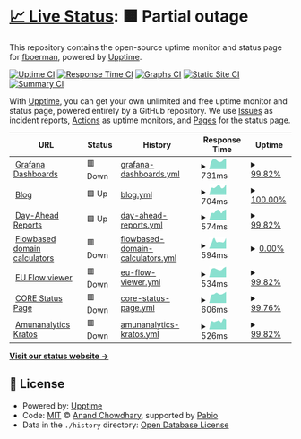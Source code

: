# [📈 Live Status](https://status.boerman.dev): <!--live status--> **🟧 Partial outage**

This repository contains the open-source uptime monitor and status page for [fboerman](https://boerman.dev/), powered by [Upptime](https://github.com/upptime/upptime).

[![Uptime CI](https://github.com/fboerman/monitoring/workflows/Uptime%20CI/badge.svg)](https://github.com/fboerman/monitoring/actions?query=workflow%3A%22Uptime+CI%22)
[![Response Time CI](https://github.com/fboerman/monitoring/workflows/Response%20Time%20CI/badge.svg)](https://github.com/fboerman/monitoring/actions?query=workflow%3A%22Response+Time+CI%22)
[![Graphs CI](https://github.com/fboerman/monitoring/workflows/Graphs%20CI/badge.svg)](https://github.com/fboerman/monitoring/actions?query=workflow%3A%22Graphs+CI%22)
[![Static Site CI](https://github.com/fboerman/monitoring/workflows/Static%20Site%20CI/badge.svg)](https://github.com/fboerman/monitoring/actions?query=workflow%3A%22Static+Site+CI%22)
[![Summary CI](https://github.com/fboerman/monitoring/workflows/Summary%20CI/badge.svg)](https://github.com/fboerman/monitoring/actions?query=workflow%3A%22Summary+CI%22)

With [Upptime](https://upptime.js.org), you can get your own unlimited and free uptime monitor and status page, powered entirely by a GitHub repository. We use [Issues](https://github.com/fboerman/monitoring/issues) as incident reports, [Actions](https://github.com/fboerman/monitoring/actions) as uptime monitors, and [Pages](https://status.boerman.dev) for the status page.

<!--start: status pages-->
<!-- This summary is generated by Upptime (https://github.com/upptime/upptime) -->
<!-- Do not edit this manually, your changes will be overwritten -->
<!-- prettier-ignore -->
| URL | Status | History | Response Time | Uptime |
| --- | ------ | ------- | ------------- | ------ |
| <img alt="" src="https://icons.duckduckgo.com/ip3/data.boerman.dev.ico" height="13"> [Grafana Dashboards](https://data.boerman.dev) | 🟥 Down | [grafana-dashboards.yml](https://github.com/fboerman/monitoring/commits/HEAD/history/grafana-dashboards.yml) | <details><summary><img alt="Response time graph" src="./graphs/grafana-dashboards/response-time-week.png" height="20"> 731ms</summary><br><a href="https://status.boerman.dev/history/grafana-dashboards"><img alt="Response time 813" src="https://img.shields.io/endpoint?url=https%3A%2F%2Fraw.githubusercontent.com%2Ffboerman%2Fmonitoring%2FHEAD%2Fapi%2Fgrafana-dashboards%2Fresponse-time.json"></a><br><a href="https://status.boerman.dev/history/grafana-dashboards"><img alt="24-hour response time 709" src="https://img.shields.io/endpoint?url=https%3A%2F%2Fraw.githubusercontent.com%2Ffboerman%2Fmonitoring%2FHEAD%2Fapi%2Fgrafana-dashboards%2Fresponse-time-day.json"></a><br><a href="https://status.boerman.dev/history/grafana-dashboards"><img alt="7-day response time 731" src="https://img.shields.io/endpoint?url=https%3A%2F%2Fraw.githubusercontent.com%2Ffboerman%2Fmonitoring%2FHEAD%2Fapi%2Fgrafana-dashboards%2Fresponse-time-week.json"></a><br><a href="https://status.boerman.dev/history/grafana-dashboards"><img alt="30-day response time 786" src="https://img.shields.io/endpoint?url=https%3A%2F%2Fraw.githubusercontent.com%2Ffboerman%2Fmonitoring%2FHEAD%2Fapi%2Fgrafana-dashboards%2Fresponse-time-month.json"></a><br><a href="https://status.boerman.dev/history/grafana-dashboards"><img alt="1-year response time 813" src="https://img.shields.io/endpoint?url=https%3A%2F%2Fraw.githubusercontent.com%2Ffboerman%2Fmonitoring%2FHEAD%2Fapi%2Fgrafana-dashboards%2Fresponse-time-year.json"></a></details> | <details><summary><a href="https://status.boerman.dev/history/grafana-dashboards">99.82%</a></summary><a href="https://status.boerman.dev/history/grafana-dashboards"><img alt="All-time uptime 99.96%" src="https://img.shields.io/endpoint?url=https%3A%2F%2Fraw.githubusercontent.com%2Ffboerman%2Fmonitoring%2FHEAD%2Fapi%2Fgrafana-dashboards%2Fuptime.json"></a><br><a href="https://status.boerman.dev/history/grafana-dashboards"><img alt="24-hour uptime 98.72%" src="https://img.shields.io/endpoint?url=https%3A%2F%2Fraw.githubusercontent.com%2Ffboerman%2Fmonitoring%2FHEAD%2Fapi%2Fgrafana-dashboards%2Fuptime-day.json"></a><br><a href="https://status.boerman.dev/history/grafana-dashboards"><img alt="7-day uptime 99.82%" src="https://img.shields.io/endpoint?url=https%3A%2F%2Fraw.githubusercontent.com%2Ffboerman%2Fmonitoring%2FHEAD%2Fapi%2Fgrafana-dashboards%2Fuptime-week.json"></a><br><a href="https://status.boerman.dev/history/grafana-dashboards"><img alt="30-day uptime 99.84%" src="https://img.shields.io/endpoint?url=https%3A%2F%2Fraw.githubusercontent.com%2Ffboerman%2Fmonitoring%2FHEAD%2Fapi%2Fgrafana-dashboards%2Fuptime-month.json"></a><br><a href="https://status.boerman.dev/history/grafana-dashboards"><img alt="1-year uptime 99.96%" src="https://img.shields.io/endpoint?url=https%3A%2F%2Fraw.githubusercontent.com%2Ffboerman%2Fmonitoring%2FHEAD%2Fapi%2Fgrafana-dashboards%2Fuptime-year.json"></a></details>
| <img alt="" src="https://icons.duckduckgo.com/ip3/boerman.dev.ico" height="13"> [Blog](https://boerman.dev) | 🟩 Up | [blog.yml](https://github.com/fboerman/monitoring/commits/HEAD/history/blog.yml) | <details><summary><img alt="Response time graph" src="./graphs/blog/response-time-week.png" height="20"> 704ms</summary><br><a href="https://status.boerman.dev/history/blog"><img alt="Response time 681" src="https://img.shields.io/endpoint?url=https%3A%2F%2Fraw.githubusercontent.com%2Ffboerman%2Fmonitoring%2FHEAD%2Fapi%2Fblog%2Fresponse-time.json"></a><br><a href="https://status.boerman.dev/history/blog"><img alt="24-hour response time 928" src="https://img.shields.io/endpoint?url=https%3A%2F%2Fraw.githubusercontent.com%2Ffboerman%2Fmonitoring%2FHEAD%2Fapi%2Fblog%2Fresponse-time-day.json"></a><br><a href="https://status.boerman.dev/history/blog"><img alt="7-day response time 704" src="https://img.shields.io/endpoint?url=https%3A%2F%2Fraw.githubusercontent.com%2Ffboerman%2Fmonitoring%2FHEAD%2Fapi%2Fblog%2Fresponse-time-week.json"></a><br><a href="https://status.boerman.dev/history/blog"><img alt="30-day response time 721" src="https://img.shields.io/endpoint?url=https%3A%2F%2Fraw.githubusercontent.com%2Ffboerman%2Fmonitoring%2FHEAD%2Fapi%2Fblog%2Fresponse-time-month.json"></a><br><a href="https://status.boerman.dev/history/blog"><img alt="1-year response time 681" src="https://img.shields.io/endpoint?url=https%3A%2F%2Fraw.githubusercontent.com%2Ffboerman%2Fmonitoring%2FHEAD%2Fapi%2Fblog%2Fresponse-time-year.json"></a></details> | <details><summary><a href="https://status.boerman.dev/history/blog">100.00%</a></summary><a href="https://status.boerman.dev/history/blog"><img alt="All-time uptime 99.98%" src="https://img.shields.io/endpoint?url=https%3A%2F%2Fraw.githubusercontent.com%2Ffboerman%2Fmonitoring%2FHEAD%2Fapi%2Fblog%2Fuptime.json"></a><br><a href="https://status.boerman.dev/history/blog"><img alt="24-hour uptime 100.00%" src="https://img.shields.io/endpoint?url=https%3A%2F%2Fraw.githubusercontent.com%2Ffboerman%2Fmonitoring%2FHEAD%2Fapi%2Fblog%2Fuptime-day.json"></a><br><a href="https://status.boerman.dev/history/blog"><img alt="7-day uptime 100.00%" src="https://img.shields.io/endpoint?url=https%3A%2F%2Fraw.githubusercontent.com%2Ffboerman%2Fmonitoring%2FHEAD%2Fapi%2Fblog%2Fuptime-week.json"></a><br><a href="https://status.boerman.dev/history/blog"><img alt="30-day uptime 99.98%" src="https://img.shields.io/endpoint?url=https%3A%2F%2Fraw.githubusercontent.com%2Ffboerman%2Fmonitoring%2FHEAD%2Fapi%2Fblog%2Fuptime-month.json"></a><br><a href="https://status.boerman.dev/history/blog"><img alt="1-year uptime 99.98%" src="https://img.shields.io/endpoint?url=https%3A%2F%2Fraw.githubusercontent.com%2Ffboerman%2Fmonitoring%2FHEAD%2Fapi%2Fblog%2Fuptime-year.json"></a></details>
| <img alt="" src="https://icons.duckduckgo.com/ip3/reports.coreflowbased.eu.ico" height="13"> [Day-Ahead Reports](https://reports.coreflowbased.eu/members/) | 🟩 Up | [day-ahead-reports.yml](https://github.com/fboerman/monitoring/commits/HEAD/history/day-ahead-reports.yml) | <details><summary><img alt="Response time graph" src="./graphs/day-ahead-reports/response-time-week.png" height="20"> 574ms</summary><br><a href="https://status.boerman.dev/history/day-ahead-reports"><img alt="Response time 568" src="https://img.shields.io/endpoint?url=https%3A%2F%2Fraw.githubusercontent.com%2Ffboerman%2Fmonitoring%2FHEAD%2Fapi%2Fday-ahead-reports%2Fresponse-time.json"></a><br><a href="https://status.boerman.dev/history/day-ahead-reports"><img alt="24-hour response time 697" src="https://img.shields.io/endpoint?url=https%3A%2F%2Fraw.githubusercontent.com%2Ffboerman%2Fmonitoring%2FHEAD%2Fapi%2Fday-ahead-reports%2Fresponse-time-day.json"></a><br><a href="https://status.boerman.dev/history/day-ahead-reports"><img alt="7-day response time 574" src="https://img.shields.io/endpoint?url=https%3A%2F%2Fraw.githubusercontent.com%2Ffboerman%2Fmonitoring%2FHEAD%2Fapi%2Fday-ahead-reports%2Fresponse-time-week.json"></a><br><a href="https://status.boerman.dev/history/day-ahead-reports"><img alt="30-day response time 560" src="https://img.shields.io/endpoint?url=https%3A%2F%2Fraw.githubusercontent.com%2Ffboerman%2Fmonitoring%2FHEAD%2Fapi%2Fday-ahead-reports%2Fresponse-time-month.json"></a><br><a href="https://status.boerman.dev/history/day-ahead-reports"><img alt="1-year response time 568" src="https://img.shields.io/endpoint?url=https%3A%2F%2Fraw.githubusercontent.com%2Ffboerman%2Fmonitoring%2FHEAD%2Fapi%2Fday-ahead-reports%2Fresponse-time-year.json"></a></details> | <details><summary><a href="https://status.boerman.dev/history/day-ahead-reports">99.82%</a></summary><a href="https://status.boerman.dev/history/day-ahead-reports"><img alt="All-time uptime 99.96%" src="https://img.shields.io/endpoint?url=https%3A%2F%2Fraw.githubusercontent.com%2Ffboerman%2Fmonitoring%2FHEAD%2Fapi%2Fday-ahead-reports%2Fuptime.json"></a><br><a href="https://status.boerman.dev/history/day-ahead-reports"><img alt="24-hour uptime 98.73%" src="https://img.shields.io/endpoint?url=https%3A%2F%2Fraw.githubusercontent.com%2Ffboerman%2Fmonitoring%2FHEAD%2Fapi%2Fday-ahead-reports%2Fuptime-day.json"></a><br><a href="https://status.boerman.dev/history/day-ahead-reports"><img alt="7-day uptime 99.82%" src="https://img.shields.io/endpoint?url=https%3A%2F%2Fraw.githubusercontent.com%2Ffboerman%2Fmonitoring%2FHEAD%2Fapi%2Fday-ahead-reports%2Fuptime-week.json"></a><br><a href="https://status.boerman.dev/history/day-ahead-reports"><img alt="30-day uptime 99.84%" src="https://img.shields.io/endpoint?url=https%3A%2F%2Fraw.githubusercontent.com%2Ffboerman%2Fmonitoring%2FHEAD%2Fapi%2Fday-ahead-reports%2Fuptime-month.json"></a><br><a href="https://status.boerman.dev/history/day-ahead-reports"><img alt="1-year uptime 99.96%" src="https://img.shields.io/endpoint?url=https%3A%2F%2Fraw.githubusercontent.com%2Ffboerman%2Fmonitoring%2FHEAD%2Fapi%2Fday-ahead-reports%2Fuptime-year.json"></a></details>
| <img alt="" src="https://icons.duckduckgo.com/ip3/coreflowbased.eu.ico" height="13"> [Flowbased domain calculators](https://coreflowbased.eu/calculators/) | 🟥 Down | [flowbased-domain-calculators.yml](https://github.com/fboerman/monitoring/commits/HEAD/history/flowbased-domain-calculators.yml) | <details><summary><img alt="Response time graph" src="./graphs/flowbased-domain-calculators/response-time-week.png" height="20"> 594ms</summary><br><a href="https://status.boerman.dev/history/flowbased-domain-calculators"><img alt="Response time 683" src="https://img.shields.io/endpoint?url=https%3A%2F%2Fraw.githubusercontent.com%2Ffboerman%2Fmonitoring%2FHEAD%2Fapi%2Fflowbased-domain-calculators%2Fresponse-time.json"></a><br><a href="https://status.boerman.dev/history/flowbased-domain-calculators"><img alt="24-hour response time 828" src="https://img.shields.io/endpoint?url=https%3A%2F%2Fraw.githubusercontent.com%2Ffboerman%2Fmonitoring%2FHEAD%2Fapi%2Fflowbased-domain-calculators%2Fresponse-time-day.json"></a><br><a href="https://status.boerman.dev/history/flowbased-domain-calculators"><img alt="7-day response time 594" src="https://img.shields.io/endpoint?url=https%3A%2F%2Fraw.githubusercontent.com%2Ffboerman%2Fmonitoring%2FHEAD%2Fapi%2Fflowbased-domain-calculators%2Fresponse-time-week.json"></a><br><a href="https://status.boerman.dev/history/flowbased-domain-calculators"><img alt="30-day response time 559" src="https://img.shields.io/endpoint?url=https%3A%2F%2Fraw.githubusercontent.com%2Ffboerman%2Fmonitoring%2FHEAD%2Fapi%2Fflowbased-domain-calculators%2Fresponse-time-month.json"></a><br><a href="https://status.boerman.dev/history/flowbased-domain-calculators"><img alt="1-year response time 683" src="https://img.shields.io/endpoint?url=https%3A%2F%2Fraw.githubusercontent.com%2Ffboerman%2Fmonitoring%2FHEAD%2Fapi%2Fflowbased-domain-calculators%2Fresponse-time-year.json"></a></details> | <details><summary><a href="https://status.boerman.dev/history/flowbased-domain-calculators">0.00%</a></summary><a href="https://status.boerman.dev/history/flowbased-domain-calculators"><img alt="All-time uptime 76.32%" src="https://img.shields.io/endpoint?url=https%3A%2F%2Fraw.githubusercontent.com%2Ffboerman%2Fmonitoring%2FHEAD%2Fapi%2Fflowbased-domain-calculators%2Fuptime.json"></a><br><a href="https://status.boerman.dev/history/flowbased-domain-calculators"><img alt="24-hour uptime 0.00%" src="https://img.shields.io/endpoint?url=https%3A%2F%2Fraw.githubusercontent.com%2Ffboerman%2Fmonitoring%2FHEAD%2Fapi%2Fflowbased-domain-calculators%2Fuptime-day.json"></a><br><a href="https://status.boerman.dev/history/flowbased-domain-calculators"><img alt="7-day uptime 0.00%" src="https://img.shields.io/endpoint?url=https%3A%2F%2Fraw.githubusercontent.com%2Ffboerman%2Fmonitoring%2FHEAD%2Fapi%2Fflowbased-domain-calculators%2Fuptime-week.json"></a><br><a href="https://status.boerman.dev/history/flowbased-domain-calculators"><img alt="30-day uptime 18.12%" src="https://img.shields.io/endpoint?url=https%3A%2F%2Fraw.githubusercontent.com%2Ffboerman%2Fmonitoring%2FHEAD%2Fapi%2Fflowbased-domain-calculators%2Fuptime-month.json"></a><br><a href="https://status.boerman.dev/history/flowbased-domain-calculators"><img alt="1-year uptime 76.32%" src="https://img.shields.io/endpoint?url=https%3A%2F%2Fraw.githubusercontent.com%2Ffboerman%2Fmonitoring%2FHEAD%2Fapi%2Fflowbased-domain-calculators%2Fuptime-year.json"></a></details>
| <img alt="" src="https://icons.duckduckgo.com/ip3/flows.boerman.dev.ico" height="13"> [EU Flow viewer](https://flows.boerman.dev/) | 🟥 Down | [eu-flow-viewer.yml](https://github.com/fboerman/monitoring/commits/HEAD/history/eu-flow-viewer.yml) | <details><summary><img alt="Response time graph" src="./graphs/eu-flow-viewer/response-time-week.png" height="20"> 534ms</summary><br><a href="https://status.boerman.dev/history/eu-flow-viewer"><img alt="Response time 560" src="https://img.shields.io/endpoint?url=https%3A%2F%2Fraw.githubusercontent.com%2Ffboerman%2Fmonitoring%2FHEAD%2Fapi%2Feu-flow-viewer%2Fresponse-time.json"></a><br><a href="https://status.boerman.dev/history/eu-flow-viewer"><img alt="24-hour response time 588" src="https://img.shields.io/endpoint?url=https%3A%2F%2Fraw.githubusercontent.com%2Ffboerman%2Fmonitoring%2FHEAD%2Fapi%2Feu-flow-viewer%2Fresponse-time-day.json"></a><br><a href="https://status.boerman.dev/history/eu-flow-viewer"><img alt="7-day response time 534" src="https://img.shields.io/endpoint?url=https%3A%2F%2Fraw.githubusercontent.com%2Ffboerman%2Fmonitoring%2FHEAD%2Fapi%2Feu-flow-viewer%2Fresponse-time-week.json"></a><br><a href="https://status.boerman.dev/history/eu-flow-viewer"><img alt="30-day response time 569" src="https://img.shields.io/endpoint?url=https%3A%2F%2Fraw.githubusercontent.com%2Ffboerman%2Fmonitoring%2FHEAD%2Fapi%2Feu-flow-viewer%2Fresponse-time-month.json"></a><br><a href="https://status.boerman.dev/history/eu-flow-viewer"><img alt="1-year response time 560" src="https://img.shields.io/endpoint?url=https%3A%2F%2Fraw.githubusercontent.com%2Ffboerman%2Fmonitoring%2FHEAD%2Fapi%2Feu-flow-viewer%2Fresponse-time-year.json"></a></details> | <details><summary><a href="https://status.boerman.dev/history/eu-flow-viewer">99.82%</a></summary><a href="https://status.boerman.dev/history/eu-flow-viewer"><img alt="All-time uptime 99.95%" src="https://img.shields.io/endpoint?url=https%3A%2F%2Fraw.githubusercontent.com%2Ffboerman%2Fmonitoring%2FHEAD%2Fapi%2Feu-flow-viewer%2Fuptime.json"></a><br><a href="https://status.boerman.dev/history/eu-flow-viewer"><img alt="24-hour uptime 98.72%" src="https://img.shields.io/endpoint?url=https%3A%2F%2Fraw.githubusercontent.com%2Ffboerman%2Fmonitoring%2FHEAD%2Fapi%2Feu-flow-viewer%2Fuptime-day.json"></a><br><a href="https://status.boerman.dev/history/eu-flow-viewer"><img alt="7-day uptime 99.82%" src="https://img.shields.io/endpoint?url=https%3A%2F%2Fraw.githubusercontent.com%2Ffboerman%2Fmonitoring%2FHEAD%2Fapi%2Feu-flow-viewer%2Fuptime-week.json"></a><br><a href="https://status.boerman.dev/history/eu-flow-viewer"><img alt="30-day uptime 99.74%" src="https://img.shields.io/endpoint?url=https%3A%2F%2Fraw.githubusercontent.com%2Ffboerman%2Fmonitoring%2FHEAD%2Fapi%2Feu-flow-viewer%2Fuptime-month.json"></a><br><a href="https://status.boerman.dev/history/eu-flow-viewer"><img alt="1-year uptime 99.95%" src="https://img.shields.io/endpoint?url=https%3A%2F%2Fraw.githubusercontent.com%2Ffboerman%2Fmonitoring%2FHEAD%2Fapi%2Feu-flow-viewer%2Fuptime-year.json"></a></details>
| <img alt="" src="https://icons.duckduckgo.com/ip3/status.coreflowbased.eu.ico" height="13"> [CORE Status Page](https://status.coreflowbased.eu) | 🟥 Down | [core-status-page.yml](https://github.com/fboerman/monitoring/commits/HEAD/history/core-status-page.yml) | <details><summary><img alt="Response time graph" src="./graphs/core-status-page/response-time-week.png" height="20"> 606ms</summary><br><a href="https://status.boerman.dev/history/core-status-page"><img alt="Response time 628" src="https://img.shields.io/endpoint?url=https%3A%2F%2Fraw.githubusercontent.com%2Ffboerman%2Fmonitoring%2FHEAD%2Fapi%2Fcore-status-page%2Fresponse-time.json"></a><br><a href="https://status.boerman.dev/history/core-status-page"><img alt="24-hour response time 658" src="https://img.shields.io/endpoint?url=https%3A%2F%2Fraw.githubusercontent.com%2Ffboerman%2Fmonitoring%2FHEAD%2Fapi%2Fcore-status-page%2Fresponse-time-day.json"></a><br><a href="https://status.boerman.dev/history/core-status-page"><img alt="7-day response time 606" src="https://img.shields.io/endpoint?url=https%3A%2F%2Fraw.githubusercontent.com%2Ffboerman%2Fmonitoring%2FHEAD%2Fapi%2Fcore-status-page%2Fresponse-time-week.json"></a><br><a href="https://status.boerman.dev/history/core-status-page"><img alt="30-day response time 705" src="https://img.shields.io/endpoint?url=https%3A%2F%2Fraw.githubusercontent.com%2Ffboerman%2Fmonitoring%2FHEAD%2Fapi%2Fcore-status-page%2Fresponse-time-month.json"></a><br><a href="https://status.boerman.dev/history/core-status-page"><img alt="1-year response time 628" src="https://img.shields.io/endpoint?url=https%3A%2F%2Fraw.githubusercontent.com%2Ffboerman%2Fmonitoring%2FHEAD%2Fapi%2Fcore-status-page%2Fresponse-time-year.json"></a></details> | <details><summary><a href="https://status.boerman.dev/history/core-status-page">99.76%</a></summary><a href="https://status.boerman.dev/history/core-status-page"><img alt="All-time uptime 99.92%" src="https://img.shields.io/endpoint?url=https%3A%2F%2Fraw.githubusercontent.com%2Ffboerman%2Fmonitoring%2FHEAD%2Fapi%2Fcore-status-page%2Fuptime.json"></a><br><a href="https://status.boerman.dev/history/core-status-page"><img alt="24-hour uptime 98.31%" src="https://img.shields.io/endpoint?url=https%3A%2F%2Fraw.githubusercontent.com%2Ffboerman%2Fmonitoring%2FHEAD%2Fapi%2Fcore-status-page%2Fuptime-day.json"></a><br><a href="https://status.boerman.dev/history/core-status-page"><img alt="7-day uptime 99.76%" src="https://img.shields.io/endpoint?url=https%3A%2F%2Fraw.githubusercontent.com%2Ffboerman%2Fmonitoring%2FHEAD%2Fapi%2Fcore-status-page%2Fuptime-week.json"></a><br><a href="https://status.boerman.dev/history/core-status-page"><img alt="30-day uptime 99.82%" src="https://img.shields.io/endpoint?url=https%3A%2F%2Fraw.githubusercontent.com%2Ffboerman%2Fmonitoring%2FHEAD%2Fapi%2Fcore-status-page%2Fuptime-month.json"></a><br><a href="https://status.boerman.dev/history/core-status-page"><img alt="1-year uptime 99.92%" src="https://img.shields.io/endpoint?url=https%3A%2F%2Fraw.githubusercontent.com%2Ffboerman%2Fmonitoring%2FHEAD%2Fapi%2Fcore-status-page%2Fuptime-year.json"></a></details>
| <img alt="" src="https://icons.duckduckgo.com/ip3/kratos.coreflowbased.eu.ico" height="13"> [Amunanalytics Kratos](https://kratos.coreflowbased.eu/health/alive) | 🟥 Down | [amunanalytics-kratos.yml](https://github.com/fboerman/monitoring/commits/HEAD/history/amunanalytics-kratos.yml) | <details><summary><img alt="Response time graph" src="./graphs/amunanalytics-kratos/response-time-week.png" height="20"> 526ms</summary><br><a href="https://status.boerman.dev/history/amunanalytics-kratos"><img alt="Response time 532" src="https://img.shields.io/endpoint?url=https%3A%2F%2Fraw.githubusercontent.com%2Ffboerman%2Fmonitoring%2FHEAD%2Fapi%2Famunanalytics-kratos%2Fresponse-time.json"></a><br><a href="https://status.boerman.dev/history/amunanalytics-kratos"><img alt="24-hour response time 550" src="https://img.shields.io/endpoint?url=https%3A%2F%2Fraw.githubusercontent.com%2Ffboerman%2Fmonitoring%2FHEAD%2Fapi%2Famunanalytics-kratos%2Fresponse-time-day.json"></a><br><a href="https://status.boerman.dev/history/amunanalytics-kratos"><img alt="7-day response time 526" src="https://img.shields.io/endpoint?url=https%3A%2F%2Fraw.githubusercontent.com%2Ffboerman%2Fmonitoring%2FHEAD%2Fapi%2Famunanalytics-kratos%2Fresponse-time-week.json"></a><br><a href="https://status.boerman.dev/history/amunanalytics-kratos"><img alt="30-day response time 517" src="https://img.shields.io/endpoint?url=https%3A%2F%2Fraw.githubusercontent.com%2Ffboerman%2Fmonitoring%2FHEAD%2Fapi%2Famunanalytics-kratos%2Fresponse-time-month.json"></a><br><a href="https://status.boerman.dev/history/amunanalytics-kratos"><img alt="1-year response time 532" src="https://img.shields.io/endpoint?url=https%3A%2F%2Fraw.githubusercontent.com%2Ffboerman%2Fmonitoring%2FHEAD%2Fapi%2Famunanalytics-kratos%2Fresponse-time-year.json"></a></details> | <details><summary><a href="https://status.boerman.dev/history/amunanalytics-kratos">99.82%</a></summary><a href="https://status.boerman.dev/history/amunanalytics-kratos"><img alt="All-time uptime 99.97%" src="https://img.shields.io/endpoint?url=https%3A%2F%2Fraw.githubusercontent.com%2Ffboerman%2Fmonitoring%2FHEAD%2Fapi%2Famunanalytics-kratos%2Fuptime.json"></a><br><a href="https://status.boerman.dev/history/amunanalytics-kratos"><img alt="24-hour uptime 98.72%" src="https://img.shields.io/endpoint?url=https%3A%2F%2Fraw.githubusercontent.com%2Ffboerman%2Fmonitoring%2FHEAD%2Fapi%2Famunanalytics-kratos%2Fuptime-day.json"></a><br><a href="https://status.boerman.dev/history/amunanalytics-kratos"><img alt="7-day uptime 99.82%" src="https://img.shields.io/endpoint?url=https%3A%2F%2Fraw.githubusercontent.com%2Ffboerman%2Fmonitoring%2FHEAD%2Fapi%2Famunanalytics-kratos%2Fuptime-week.json"></a><br><a href="https://status.boerman.dev/history/amunanalytics-kratos"><img alt="30-day uptime 99.82%" src="https://img.shields.io/endpoint?url=https%3A%2F%2Fraw.githubusercontent.com%2Ffboerman%2Fmonitoring%2FHEAD%2Fapi%2Famunanalytics-kratos%2Fuptime-month.json"></a><br><a href="https://status.boerman.dev/history/amunanalytics-kratos"><img alt="1-year uptime 99.97%" src="https://img.shields.io/endpoint?url=https%3A%2F%2Fraw.githubusercontent.com%2Ffboerman%2Fmonitoring%2FHEAD%2Fapi%2Famunanalytics-kratos%2Fuptime-year.json"></a></details>

<!--end: status pages-->

[**Visit our status website →**](https://status.boerman.dev)

## 📄 License

- Powered by: [Upptime](https://github.com/upptime/upptime)
- Code: [MIT](./LICENSE) © [Anand Chowdhary](https://anandchowdhary.com), supported by [Pabio](https://pabio.com)
- Data in the `./history` directory: [Open Database License](https://opendatacommons.org/licenses/odbl/1-0/)
